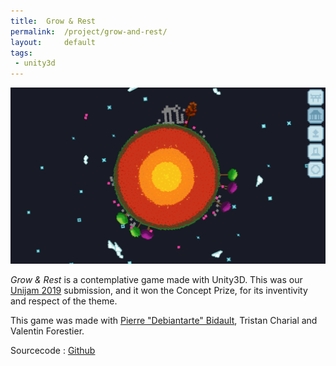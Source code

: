 ```yaml
---
title:  Grow & Rest
permalink:  /project/grow-and-rest/
layout:     default
tags:
 - unity3d
---
```


![An unfinished temple on a planet with trees](/assets/img/projects/grow-and-rest/unfinished-temple.png)

*Grow & Rest* is a contemplative game made with Unity3D.
This was our [Unijam 2019](https://itch.io/jam/unijam2019) submission, and it won the Concept Prize, for its inventivity and respect of the theme.

This game was made with [Pierre "Debiantarte" Bidault](https://debiantarte.github.io/), Tristan Charial and Valentin Forestier.

Sourcecode : [Github](https://github.com/matthias4217/unijam2019-experience)
